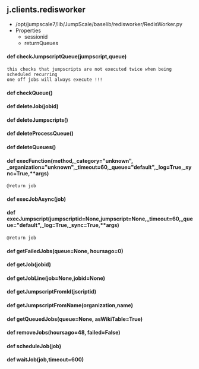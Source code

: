## j.clients.redisworker

- /opt/jumpscale7/lib/JumpScale/baselib/redisworker/RedisWorker.py
- Properties
    - sessionid
    - returnQueues

    

#### def checkJumpscriptQueue(jumpscript,queue) 

    this checks that jumpscripts are not executed twice when being scheduled recurring
    one off jobs will always execute !!!

#### def checkQueue() 

    

#### def deleteJob(jobid) 

    

#### def deleteJumpscripts() 

    

#### def deleteProcessQueue() 

    

#### def deleteQueues() 

    

#### def execFunction(method,_category="unknown", _organization="unknown",_timeout=60,_queue="default",_log=True,_sync=True,**args) 

    @return job

#### def execJobAsync(job) 

    

#### def execJumpscript(jumpscriptid=None,jumpscript=None,_timeout=60,_queue="default",_log=True,_sync=True,**args) 

    @return job

#### def getFailedJobs(queue=None, hoursago=0) 

    

#### def getJob(jobid) 

    

#### def getJobLine(job=None,jobid=None) 

    

#### def getJumpscriptFromId(jscriptid) 

    

#### def getJumpscriptFromName(organization,name) 

    

#### def getQueuedJobs(queue=None, asWikiTable=True) 

    

#### def removeJobs(hoursago=48, failed=False) 

    

#### def scheduleJob(job) 

    

#### def waitJob(job,timeout=600) 

    

